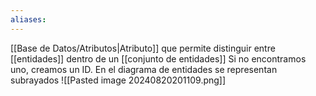 ```yaml
---
aliases:
---
```

[[Base de Datos/Atributos|Atributo]] que permite distinguir entre [[entidades]] dentro de un [[conjunto de entidades]]
Si no encontramos uno, creamos un ID. 
En el diagrama de entidades se representan subrayados
![[Pasted image 20240820201109.png]]